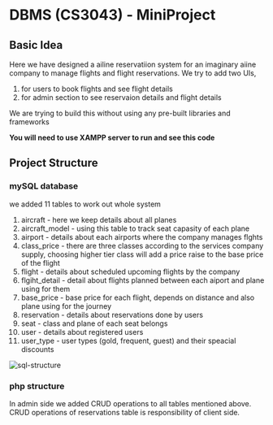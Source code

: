 # DBMS (CS3043) - MiniProject

## Basic Idea

Here we have designed a ailine reservatiion system for an imaginary aiine company to manage flights and flight reservations.
We try to add two UIs,<br> 
1. for users to book flights and see flight details
2. for admin section to see reservaion details and flight details<br>

We are trying to build this without using any pre-built libraries and frameworks

**You will need to use XAMPP server to run and see this code**

## Project Structure

### mySQL database

we added 11 tables to work out whole system

1. aircraft - here we keep details about all planes 
2. aircraft_model - using this table to track seat capasity of each plane
3. airport - details about each airports where the company manages flghts
4. class_price - there are three classes according to the services company supply, choosing higher tier class will add a price raise to the base price of the flight
5. flight - details about scheduled upcoming flights by the company
6. flgiht_detail - detail about flights planned between each aiport and plane using for them
7. base_price - base price for each flight, depends on distance and also plane using for the journey
8. reservation - details about reservations done by users
9. seat - class and plane of each seat belongs
10. user - details about registered users
11. user_type - user types (gold, frequent, guest) and their speacial discounts

![sql-structure](sql-structure.png)

### php structure

In admin side we added CRUD operations to all tables mentioned above. CRUD operations of reservations table is responsibility of client side.

           
